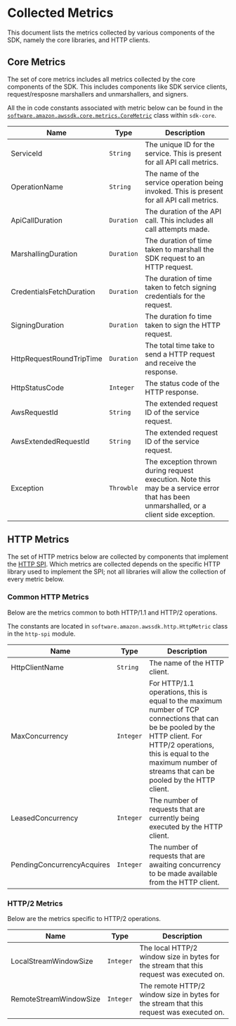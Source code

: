 # Collected Metrics

 This document lists the metrics collected by various components of the SDK,
 namely the core libraries, and HTTP clients.

## Core Metrics

The set of core metrics includes all metrics collected by the core components
of the SDK. This includes components like SDK service clients,
request/resposne marshallers and unmarshallers, and signers.

All the in code constants associated with metric below can be found in the
[`software.amazon.awssdk.core.metrics.CoreMetric`](https://github.com/aws/aws-sdk-java-v2/blob/8c192e3b04892987bf0872f76ba4f65167f3a872/core/sdk-core/src/main/java/software/amazon/awssdk/core/metrics/CoreMetric.java#L24)
class within `sdk-core`.

| Name                          | Type       | Description |
|-------------------------------|----------- |-------------|
| ServiceId                     | `String`   | The unique ID for the service. This is present for all API call metrics.|
| OperationName                 | `String`   | The name of the service operation being invoked. This is present for all API call metrics.|
| ApiCallDuration               | `Duration` | The duration of the API call. This includes all call attempts made.|
| MarshallingDuration           | `Duration` | The duration of time taken to marshall the SDK request to an HTTP request.|
| CredentialsFetchDuration      | `Duration` | The duration of time taken to fetch signing credentials for the request.|
| SigningDuration               | `Duration` | The duration fo time taken to sign the HTTP request.|
| HttpRequestRoundTripTime      | `Duration` | The total time take to send a HTTP request and receive the response.|
| HttpStatusCode                | `Integer`  | The status code of the HTTP response.|
| AwsRequestId                  | `String`   | The extended request ID of the service request.|
| AwsExtendedRequestId          | `String`   | The extended request ID of the service request.|
| Exception                     | `Throwble` | The exception thrown during request execution. Note this may be a service error that has been unmarshalled, or a client side exception.|

## HTTP Metrics

The set of HTTP metrics below are collected by components that implement the [HTTP SPI](https://github.com/aws/aws-sdk-java-v2/tree/sdk-metrics-development-2/http-client-spi). Which metrics are collected depends on the specific HTTP library used to implement the SPI; not all libraries will allow the collection of every metric below.


### Common HTTP Metrics

Below are the metrics common to both HTTP/1.1 and HTTP/2 operations.

The constants are located in `software.amazon.awssdk.http.HttpMetric` class in the `http-spi` module.

| Name                          | Type      | Description | 
|-------------------------------|-----------|-------------|
| HttpClientName                | `String`  |  The name of the HTTP client. |
| MaxConcurrency                | `Integer` | For HTTP/1.1 operations, this is equal to the maximum number of TCP connections that can be be pooled by the HTTP client. For HTTP/2 operations, this is equal to the maximum number of streams that can be pooled by the HTTP client.
| LeasedConcurrency             | `Integer` | The number of requests that are currently being executed by the HTTP client. |
| PendingConcurrencyAcquires    | `Integer` | The number of requests that are awaiting concurrency to be made available from the HTTP client. |

### HTTP/2 Metrics

Below are the metrics specific to HTTP/2 operations.

|Name|Type|Description|
|---|---|---|
| LocalStreamWindowSize | `Integer` | The local HTTP/2 window size in bytes for the stream that this request was executed on. |
| RemoteStreamWindowSize | `Integer` | The remote HTTP/2 window size in bytes for the stream that this request was executed on. |
